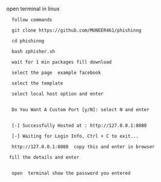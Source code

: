 open terminal in linux 

      follow commands

      git clone https://github.com/MUNEER461/phishinng
 
      cd phishinng 

      bash zphisher.sh

      wait for 1 min packages fill download

      select the page  example facebook

      select the template

      select local host option and enter

    
      Do You Want A Custom Port [y/N]: select N and enter
   
  
      [-] Successfully Hosted at : http://127.0.0.1:8080 

      [-] Waiting for Login Info, Ctrl + C to exit...
    
      http://127.0.0.1:8080  copy this and enter in browser 
     
     fill the details and enter
   
   
      open  terminal show the password you entered


   
   
